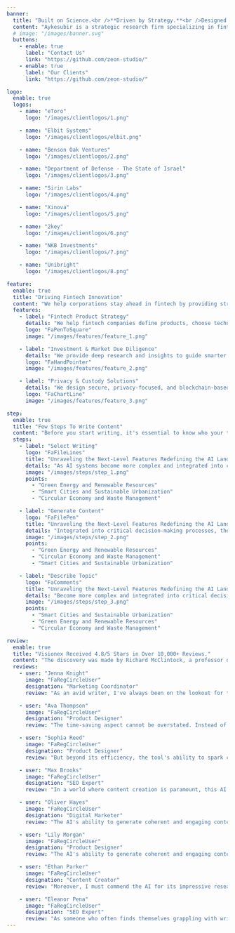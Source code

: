 ```yaml
---
banner:
  title: "Built on Science.<br />**Driven by Strategy.**<br />Designed for Impact."
  content: "Aykesubir is a strategic research firm specializing in fintech innovation. We provide deep technical insights, and market analysis to help financial institutions navigate the future of finance with confidence."
  # image: "/images/banner.svg"
  buttons:
    - enable: true
      label: "Contact Us"
      link: "https://github.com/zeon-studio/"
    - enable: true
      label: "Our Clients"
      link: "https://github.com/zeon-studio/"

logo:
  enable: true
  logos:
    - name: "eToro"
      logo: "/images/clientlogos/1.png"

    - name: "Elbit Systems"
      logo: "/images/clientlogos/elbit.png"

    - name: "Benson Oak Ventures"
      logo: "/images/clientlogos/2.png"

    - name: "Department of Defense - The State of Israel"
      logo: "/images/clientlogos/3.png"

    - name: "Sirin Labs"
      logo: "/images/clientlogos/4.png"

    - name: "Xinova"
      logo: "/images/clientlogos/5.png"

    - name: "2key"
      logo: "/images/clientlogos/6.png"

    - name: "NKB Investments"
      logo: "/images/clientlogos/7.png"

    - name: "Unibright"
      logo: "/images/clientlogos/8.png"

feature:
  enable: true
  title: "Driving Fintech Innovation"
  content: "We help corporations stay ahead in fintech by providing strategic research, product expertise, and security solutions to drive innovation and prevent market setbacks"
  features:
    - label: "Fintech Product Strategy"
      details: "We help fintech companies define products, choose technologies, and manage development for market success."
      logo: "FaPenToSquare"
      image: "/images/features/feature_1.png"

    - label: "Investment & Market Due Diligence"
      details: "We provide deep research and insights to guide smarter seed and M&A investment decisions."
      logo: "FaHandPointer"
      image: "/images/features/feature_2.png"

    - label: "Privacy & Custody Solutions"
      details: "We design secure, privacy-focused, and blockchain-based solutions for financial institutions and fintech firms."
      logo: "FaChartLine"
      image: "/images/features/feature_3.png"

step:
  enable: true
  title: "Few Steps To Write Content"
  content: "Before you start writing, it's essential to know who your target audience is. Consider their interests, preferences, and knowledge level"
  steps:
    - label: "Select Writing"
      logo: "FaFileLines"
      title: "Unraveling the Next-Level Features Redefining the AI Landscape"
      details: "As AI systems become more complex and integrated into critical decision-making processes, the need for transparency and interpretability grows."
      image: "/images/steps/step_1.png"
      points:
        - "Green Energy and Renewable Resources"
        - "Smart Cities and Sustainable Urbanization"
        - "Circular Economy and Waste Management"

    - label: "Generate Content"
      logo: "FaFilePen"
      title: "Unraveling the Next-Level Features Redefining the AI Landscape"
      details: "Integrated into critical decision-making processes, the need for transparency and interpretability grows."
      image: "/images/steps/step_2.png"
      points:
        - "Green Energy and Renewable Resources"
        - "Circular Economy and Waste Management"
        - "Smart Cities and Sustainable Urbanization"

    - label: "Describe Topic"
      logo: "FaComments"
      title: "Unraveling the Next-Level Features Redefining the AI Landscape"
      details: "Become more complex and integrated into critical decision-making processes, the need for transparency and interpretability grows."
      image: "/images/steps/step_3.png"
      points:
        - "Smart Cities and Sustainable Urbanization"
        - "Green Energy and Renewable Resources"
        - "Circular Economy and Waste Management"

review:
  enable: true
  title: "Visionex Received 4.8/5 Stars in Over 10,000+ Reviews."
  content: "The discovery was made by Richard McClintock, a professor of Latin at Hampden-Sydney College in Virginia, who faced the"
  reviews:
    - user: "Jenna Knight"
      image: "FaRegCircleUser"
      designation: "Marketing Coordinator"
      review: "As an avid writer, I've always been on the lookout for tools that can elevate my writing experience and help me craft compelling content effortlessly. My search finally ended when I discovered the Writing AI Tool. This incredible AI"

    - user: "Ava Thompson"
      image: "FaRegCircleUser"
      designation: "Product Designer"
      review: "The time-saving aspect cannot be overstated. Instead of spending hours brainstorming, researching, and writing, I can now get a solid draft within minutes. This has allowed me to focus on other crucial aspects of my work, resulting in increased productivity & a better work-life balance."

    - user: "Sophia Reed"
      image: "FaRegCircleUser"
      designation: "Product Designer"
      review: "But beyond its efficiency, the tool's ability to spark creativity is unparalleled. It acted as a reliable brainstorming partner, suggesting fresh ideas and unique angles to explore in my writing. I found myself exploring topics I wouldn't have"

    - user: "Max Brooks"
      image: "FaRegCircleUser"
      designation: "SEO Expert"
      review: "In a world where content creation is paramount, this AI writing website has become my secret weapon. It consistently delivers outstanding content, saves me time, and empowers me to produce top-notch materials for various purposes. I wholeheartedly recommend this platform to anyone in need of reliable, efficient, and high-quality AI writing services. As someone who often finds themselves grappling with writer's block, tight deadlines, and the need for high-quality content, this platform has been a true game-changer for me."

    - user: "Oliver Hayes"
      image: "FaRegCircleUser"
      designation: "Digital Marketer"
      review: "The AI's ability to generate coherent and engaging content across a wide range of topics is nothing short of impressive. Whether I need a blog post, a marketing copy, or even a complex research paper, the AI consistently delivers content that not only meets but often exceeds my expectations. The customer support is exceptional as well. Anytime I've had a question or needed assistance, the team behind the website has been prompt, helpful, and dedicated to ensuring my satisfaction."

    - user: "Lily Morgan"
      image: "FaRegCircleUser"
      designation: "Product Designer"
      review: "The AI's ability to generate coherent and engaging content across a wide range of topics is nothing short of impressive. Whether I need a blog post, a marketing copy, or even a complex research paper, the AI consistently delivers content that not only meets but often exceeds my expectations. The customer support is exceptional as well. Anytime I've had a question or needed assistance, the team behind the website has been prompt, helpful, and dedicated to ensuring my satisfaction."

    - user: "Ethan Parker"
      image: "FaRegCircleUser"
      designation: "Content Creator"
      review: "Moreover, I must commend the AI for its impressive research capabilities. Whenever I needed to include supporting facts or statistical data, the tool provided accurate and up-to-date information, saving me precious time that I would "

    - user: "Eleanor Pena"
      image: "FaRegCircleUser"
      designation: "SEO Expert"
      review: "As someone who often finds themselves grappling with writer's block, tight deadlines, and the need for high-quality content, this platform has been"
---
```

